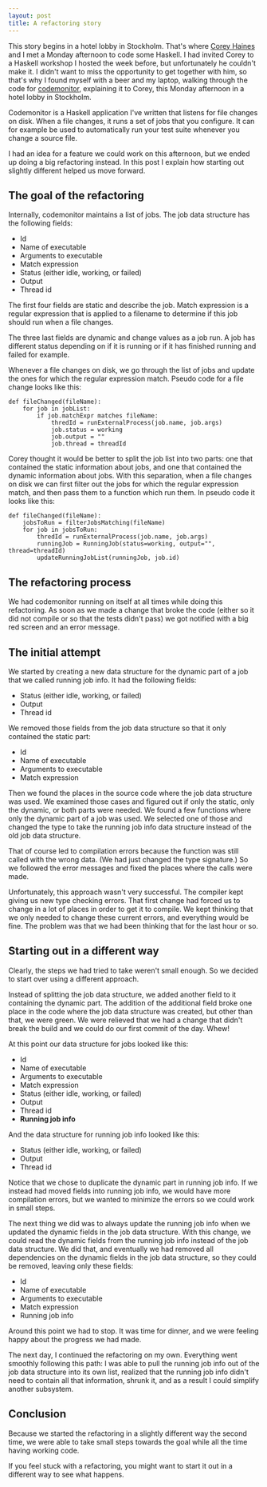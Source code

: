 ```yaml
---
layout: post
title: A refactoring story
---
```

This story begins in a hotel lobby in Stockholm. That's where [Corey
Haines](http://coreyhaines.com/) and I met a Monday afternoon to code
some Haskell. I had invited Corey to a Haskell workshop I hosted the
week before, but unfortunately he couldn't make it. I didn't want to
miss the opportunity to get together with him, so that's why I found
myself with a beer and my laptop, walking through the code for
[codemonitor](http://github.com/rickardlindberg/codemonitor), explaining
it to Corey, this Monday afternoon in a hotel lobby in Stockholm.

Codemonitor is a Haskell application I've written that listens for file
changes on disk. When a file changes, it runs a set of jobs that you
configure. It can for example be used to automatically run your test
suite whenever you change a source file.

I had an idea for a feature we could work on this afternoon, but we
ended up doing a big refactoring instead. In this post I explain how
starting out slightly different helped us move forward.

The goal of the refactoring
---------------------------

Internally, codemonitor maintains a list of jobs. The job data structure
has the following fields:

-   Id
-   Name of executable
-   Arguments to executable
-   Match expression
-   Status (either idle, working, or failed)
-   Output
-   Thread id

The first four fields are static and describe the job. Match expression
is a regular expression that is applied to a filename to determine if
this job should run when a file changes.

The three last fields are dynamic and change values as a job run. A job
has different status depending on if it is running or if it has finished
running and failed for example.

Whenever a file changes on disk, we go through the list of jobs and
update the ones for which the regular expression match. Pseudo code for
a file change looks like this:

``` {.python}
def fileChanged(fileName):
    for job in jobList:
        if job.matchExpr matches fileName:
            thredId = runExternalProcess(job.name, job.args)
            job.status = working
            job.output = ""
            job.thread = threadId
```

Corey thought it would be better to split the job list into two parts:
one that contained the static information about jobs, and one that
contained the dynamic information about jobs. With this separation, when
a file changes on disk we can first filter out the jobs for which the
regular expression match, and then pass them to a function which run
them. In pseudo code it looks like this:

``` {.python}
def fileChanged(fileName):
    jobsToRun = filterJobsMatching(fileName)
    for job in jobsToRun:
        thredId = runExternalProcess(job.name, job.args)
        runningJob = RunningJob(status=working, output="", thread=threadId)
        updateRunningJobList(runningJob, job.id)
```

The refactoring process
-----------------------

We had codemonitor running on itself at all times while doing this
refactoring. As soon as we made a change that broke the code (either so
it did not compile or so that the tests didn't pass) we got notified
with a big red screen and an error message.

The initial attempt
-------------------

We started by creating a new data structure for the dynamic part of a
job that we called running job info. It had the following fields:

-   Status (either idle, working, or failed)
-   Output
-   Thread id

We removed those fields from the job data structure so that it only
contained the static part:

-   Id
-   Name of executable
-   Arguments to executable
-   Match expression

Then we found the places in the source code where the job data structure
was used. We examined those cases and figured out if only the static,
only the dynamic, or both parts were needed. We found a few functions
where only the dynamic part of a job was used. We selected one of those
and changed the type to take the running job info data structure instead
of the old job data structure.

That of course led to compilation errors because the function was still
called with the wrong data. (We had just changed the type signature.) So
we followed the error messages and fixed the places where the calls were
made.

Unfortunately, this approach wasn't very successful. The compiler kept
giving us new type checking errors. That first change had forced us to
change in a lot of places in order to get it to compile. We kept
thinking that we only needed to change these current errors, and
everything would be fine. The problem was that we had been thinking that
for the last hour or so.

Starting out in a different way
-------------------------------

Clearly, the steps we had tried to take weren't small enough. So we
decided to start over using a different approach.

Instead of splitting the job data structure, we added another field to
it containing the dynamic part. The addition of the additional field
broke one place in the code where the job data structure was created,
but other than that, we were green. We were relieved that we had a
change that didn't break the build and we could do our first commit of
the day. Whew!

At this point our data structure for jobs looked like this:

-   Id
-   Name of executable
-   Arguments to executable
-   Match expression
-   Status (either idle, working, or failed)
-   Output
-   Thread id
-   **Running job info**

And the data structure for running job info looked like this:

-   Status (either idle, working, or failed)
-   Output
-   Thread id

Notice that we chose to duplicate the dynamic part in running job info.
If we instead had moved fields into running job info, we would have more
compilation errors, but we wanted to minimize the errors so we could
work in small steps.

The next thing we did was to always update the running job info when we
updated the dynamic fields in the job data structure. With this change,
we could read the dynamic fields from the running job info instead of
the job data structure. We did that, and eventually we had removed all
dependencies on the dynamic fields in the job data structure, so they
could be removed, leaving only these fields:

-   Id
-   Name of executable
-   Arguments to executable
-   Match expression
-   Running job info

Around this point we had to stop. It was time for dinner, and we were
feeling happy about the progress we had made.

The next day, I continued the refactoring on my own. Everything went
smoothly following this path: I was able to pull the running job info
out of the job data structure into its own list, realized that the
running job info didn't need to contain all that information, shrunk it,
and as a result I could simplify another subsystem.

Conclusion
----------

Because we started the refactoring in a slightly different way the
second time, we were able to take small steps towards the goal while all
the time having working code.

If you feel stuck with a refactoring, you might want to start it out in
a different way to see what happens.

